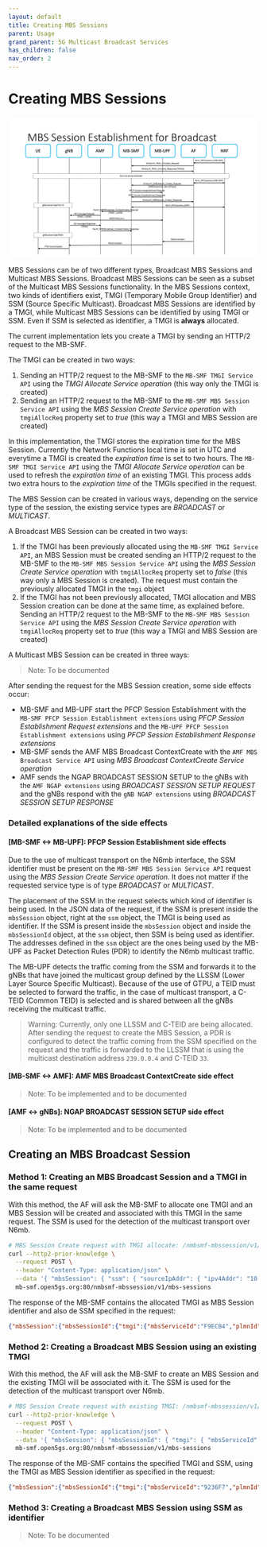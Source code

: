 ```yaml
---
layout: default
title: Creating MBS Sessions
parent: Usage
grand_parent: 5G Multicast Broadcast Services
has_children: false
nav_order: 2
---
```

# Creating MBS Sessions

![MBS Broadcast Session Create call flow](../images/MBS_Broadcast_Session_Create_call_flow.png)

MBS Sessions can be of two different types, Broadcast MBS Sessions and Multicast MBS Sessions. Broadcast MBS Sessions can be seen as a subset of the Multicast MBS Sessions functionality. In the MBS Sessions context, two kinds of identifiers exist, TMGI (Temporary Mobile Group Identifier) and SSM (Source Specific Multicast). Broadcast MBS Sessions are identified by a TMGI, while Multicast MBS Sessions can be identified by using TMGI or SSM. Even if SSM is selected as identifier, a TMGI is **always** allocated.

The current implementation lets you create a TMGI by sending an HTTP/2 request to the MB-SMF.

The TMGI can be created in two ways:

1. Sending an HTTP/2 request to the MB-SMF to the `MB-SMF TMGI Service API` using the _TMGI Allocate Service operation_ (this way only the TMGI is created)
2. Sending an HTTP/2 request to the MB-SMF to the `MB-SMF MBS Session Service API` using the _MBS Session Create Service operation_ with `tmgiAllocReq` property set to _true_ (this way a TMGI and MBS Session are created)

In this implementation, the TMGI stores the expiration time for the MBS Session. Currently the Network Functions local time is set in UTC and everytime a TMGI is created the _expiration time_ is set to two hours. The `MB-SMF TMGI Service API` using the _TMGI Allocate Service operation_ can be used to refresh the _expiration time_ of an existing TMGI. This process adds two extra hours to the _expiration time_ of the TMGIs specified in the request.

The MBS Session can be created in various ways, depending on the service type of the session, the existing service types are _BROADCAST_ or _MULTICAST_.

A Broadcast MBS Session can be created in two ways:

1. If the TMGI has been previously allocated using the `MB-SMF TMGI Service API`, an MBS Session must be created sending an HTTP/2 request to the MB-SMF to the `MB-SMF MBS Session Service API` using the _MBS Session Create Service operation_ with `tmgiAllocReq` property set to _false_ (this way only a MBS Session is created). The request must contain the previously allocated TMGI in the `tmgi` object
2. If the TMGI has not been previously allocated, TMGI allocation and MBS Session creation can be done at the same time, as explained before. Sending an HTTP/2 request to the MB-SMF to the `MB-SMF MBS Session Service API` using the _MBS Session Create Service operation_ with `tmgiAllocReq` property set to _true_ (this way a TMGI and MBS Session are created)

A Multicast MBS Session can be created in three ways:

> Note: To be documented

After sending the request for the MBS Session creation, some side effects occur:
- MB-SMF and MB-UPF start the PFCP Session Establishment with the `MB-SMF PFCP Session Establishment extensions` using _PFCP Session Establishment Request extensions_ and the `MB-UPF PFCP Session Establishment extensions` using _PFCP Session Establishment Response extensions_
- MB-SMF sends the AMF MBS Broadcast ContextCreate with the `AMF MBS Broadcast Service API` using _MBS Broadcast ContextCreate Service operation_
- AMF sends the NGAP BROADCAST SESSION SETUP to the gNBs with the `AMF NGAP extensions` using _BROADCAST SESSION SETUP REQUEST_ and the gNBs respond with the `gNB NGAP extensions` using _BROADCAST SESSION SETUP RESPONSE_

### Detailed explanations of the side effects

#### [MB-SMF <-> MB-UPF]: PFCP Session Establishment side effects

Due to the use of multicast transport on the N6mb interface, the SSM identifier must be present on the `MB-SMF MBS Session Service API` request using the _MBS Session Create Service operation_. It does not matter if the requested service type is of type _BROADCAST_ or _MULTICAST_.

The placement of the SSM in the request selects which kind of identifier is being used. In the JSON data of the request, if the SSM is present inside the `mbsSession` object, right at the `ssm` object, the TMGI is being used as identifier. If the SSM is present inside the `mbsSession` object and inside the `mbsSessionId` object, at the `ssm` object, then SSM is being used as identifier. The addresses defined in the `ssm` object are the ones being used by the MB-UPF as Packet Detection Rules (PDR) to identify the N6mb multicast traffic.

The MB-UPF detects the traffic coming from the SSM and forwards it to the gNBs that have joined the multicast group defined by the LLSSM (Lower Layer Source Specific Multicast). Because of the use of GTPU, a TEID must be selected to forward the traffic, in the case of multicast transport, a C-TEID (Common TEID) is selected and is shared between all the gNBs receiving the multicast traffic.

> Warning: Currently, only one LLSSM and C-TEID are being allocated. After sending the request to create the MBS Session, a PDR is configured to detect the traffic coming from the SSM specified on the request and the traffic is forwarded to the LLSSM that is using the multicast destination address `239.0.0.4` and C-TEID `33`.

#### [MB-SMF <-> AMF]: AMF MBS Broadcast ContextCreate side effect

> Note: To be implemented and to be documented

#### [AMF <-> gNBs]: NGAP BROADCAST SESSION SETUP side effect

> Note: To be implemented and to be documented

## Creating an MBS Broadcast Session

### Method 1: Creating an MBS Broadcast Session and a TMGI in the same request

With this method, the AF will ask the MB-SMF to allocate one TMGI and an MBS Session will be created and associated with this TMGI in the same request. The SSM is used for the detection of the multicast transport over N6mb.

```bash
# MBS Session Create request with TMGI allocate: /nmbsmf-mbssession/v1/mbs-sessions with multicast source
curl --http2-prior-knowledge \
  --request POST \
  --header "Content-Type: application/json" \
  --data '{ "mbsSession": { "ssm": { "sourceIpAddr": { "ipv4Addr": "10.33.33.3" }, "destIpAddr": { "ipv4Addr": "239.0.0.20" } },"tmgiAllocReq": true, "serviceType":"BROADCAST" } }' \
  mb-smf.open5gs.org:80/nmbsmf-mbssession/v1/mbs-sessions
```

The response of the MB-SMF contains the allocated TMGI as MBS Session identifier and also de SSM specified in the request:

```json
{"mbsSession":{"mbsSessionId":{"tmgi":{"mbsServiceId":"F9ECB4","plmnId":{"mcc":"001","mnc":"01"}}},"tmgi":{"mbsServiceId":"F9ECB4","plmnId":{"mcc":"001","mnc":"01"}},"serviceType":"BROADCAST"}}
```

### Method 2: Creating a Broadcast MBS Session using an existing TMGI

With this method, the AF will ask the MB-SMF to create an MBS Session and the existing TMGI will be associated with it. The SSM is used for the detection of the multicast transport over N6mb.

```bash
# MBS Session Create request with existing TMGI: /nmbsmf-mbssession/v1/mbs-sessions
curl --http2-prior-knowledge \
  --request POST \
  --header "Content-Type: application/json" \
  --data '{ "mbsSession": { "mbsSessionId": { "tmgi": { "mbsServiceId": "9236F7", "plmnId": { "mcc":"001", "mnc":"01" } } }, "ssm": { "sourceIpAddr": { "ipv4Addr": "10.33.33.3" }, "destIpAddr": { "ipv4Addr": "239.0.0.20" } }, "serviceType":"BROADCAST" } }' \
  mb-smf.open5gs.org:80/nmbsmf-mbssession/v1/mbs-sessions
```

The response of the MB-SMF contains the specified TMGI and SSM, using the TMGI as MBS Session identifier as specified in the request:

```json
{"mbsSession":{"mbsSessionId":{"tmgi":{"mbsServiceId":"9236F7","plmnId":{"mcc":"001","mnc":"01"}}},"tmgi":{"mbsServiceId":"9236F7","plmnId":{"mcc":"001","mnc":"01"}},"serviceType":"BROADCAST"}}
```

### Method 3: Creating a Broadcast MBS Session using SSM as identifier

> Note: To be documented

</details>
